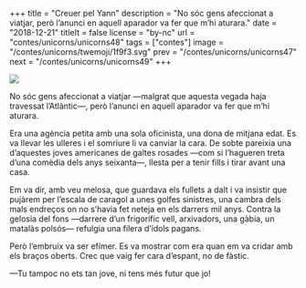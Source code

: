 +++
title = "Creuer pel Yann"
description = "No sóc gens afeccionat a viatjar, però l’anunci en aquell aparador va fer que m’hi aturara."
date = "2018-12-21"
titleIt = false
license = "by-nc"
url = "contes/unicorns/unicorns48"
tags = ["contes"]
image = "/contes/unicorns/twemoji/1f9f3.svg"
prev = "/contes/unicorns/unicorns47"
next = "/contes/unicorns/unicorns49"
+++

<img class="emoji" src="/contes/unicorns/twemoji/1f9f3.svg" />

No sóc gens afeccionat a viatjar —malgrat que aquesta vegada haja travessat l’Atlàntic—, però l’anunci en aquell aparador va fer que m’hi aturara.

Era una agència petita amb una sola oficinista, una dona de mitjana edat. Es va llevar les ulleres i el somriure li va canviar la cara. De sobte pareixia una d’aquestes joves americanes de galtes rosades —com si l’hagueren treta d’una comèdia dels anys seixanta—, llesta per a tenir fills i tirar avant una casa.

Em va dir, amb veu melosa, que guardava els fullets a dalt i va insistir que pujàrem per l’escala de caragol a unes golfes sinistres, una cambra dels mals endreços on no s’havia fet neteja en els darrers mil anys. Contra la gelosia del fons —darrere d’un frigorífic vell, arxivadors, una gàbia, un matalàs polsós— refulgia una filera d’ídols pagans.

Però l’embruix va ser efímer. Es va mostrar com era quan em va cridar amb els braços oberts. Crec que vaig fer cara d’espant, no de fàstic.

—Tu tampoc no ets tan jove, ni tens més futur que jo!

